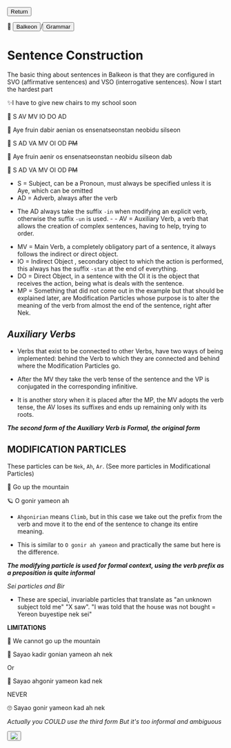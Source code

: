 <button class="button-82-pushable" role="button" onclick="history.back()">
 <span class="button-82-shadow"></span>
 <span class="button-82-edge"></span>
 <span class="button-82-front text">
 Return
 </span> </button>

📂 <button class="button-16" role="button" onclick="location.href='../../index'">Balkeon</button>/<button class="button-16" role= "button" onclick="location.href='../index'">Grammar</button>

# Sentence Construction

The basic thing about sentences in Balkeon is that they are configured in SVO (affirmative sentences) and VSO (interrogative sentences). Now I start the hardest part

✨I have to give new chairs to my school soon

👀 S AV MV IO DO AD

🌟 Aye fruin dabir aenian os ensenatseonstan neobidu silseon

🚀 S AD VA MV OI OD ~~PM~~

🌟 Aye fruin aenir os ensenatseonstan neobidu silseon dab

🚀 S AD VA MV OI OD ~~PM~~

- S = Subject, can be a Pronoun, must always be specified unless it is Aye, which can be omitted
- AD = Adverb, always after the verb
* The AD always take the suffix `-in` when modifying an explicit verb, otherwise the suffix `-un` is used. - - AV = Auxiliary Verb, a verb that allows the creation of complex sentences, having to help, trying to order.
- MV = Main Verb, a completely obligatory part of a sentence, it always follows the indirect or direct object.
- IO = Indirect Object , secondary object to which the action is performed, this always has the suffix `-stan` at the end of everything.
- DO = Direct Object, in a sentence with the OI it is the object that receives the action, being what is deals with the sentence.
- MP = Something that did not come out in the example but that should be explained later, are Modification Particles whose purpose is to alter the meaning of the verb from almost the end of the sentence, right after Nek.

## ***Auxiliary Verbs***

- Verbs that exist to be connected to other Verbs, have two ways of being implemented: behind the Verb to which they are connected and behind where the Modification Particles go.

- After the MV they take the verb tense of the sentence and the VP is conjugated in the corresponding infinitive.

- It is another story when it is placed after the MP, the MV adopts the verb tense, the AV loses its suffixes and ends up remaining only with its roots.

***The second form of the Auxiliary Verb is Formal, the original form***

## MODIFICATION PARTICLES

These particles can be `Nek`, `Ah`, `Ar`. (See more particles in Modificational Particles)

💫 Go up the mountain

🪐 O gonir yameon ah

- `Ahgonirian` means `Climb`, but in this case we take out the prefix from the verb and move it to the end of the sentence to change its entire meaning.

- This is similar to `O gonir ah yameon` and practically the same but here is the difference.

***The modifying particle is used for formal context, using the verb prefix as a preposition is quite informal***

*Sei particles and Bir*

- These are special, invariable particles that translate as "an unknown subject told me" "X saw". "I was told that the house was not bought = Yereon buyestipe nek sei"

**LIMITATIONS**

🌟 We cannot go up the mountain

🚀 Sayao kadir gonian yameon ah nek

Or

🚀 Sayao ahgonir yameon kad nek

NEVER

🙄 Sayao gonir yameon kad ah nek

*Actually you COULD use the third form But it's too informal and ambiguous*

<button class="button-17" role="button" onclick="langRedirect('en')"><img src="https://img.icons8.com/?size=35&id=95094&format=png&color=000000"/></button> 
